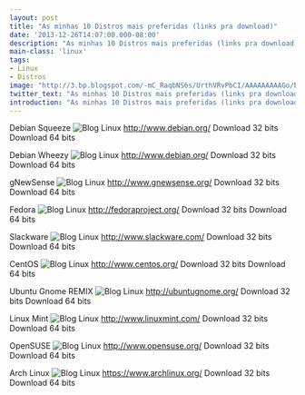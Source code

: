 ```yaml
---
layout: post
title: "As minhas 10 Distros mais preferidas (links pra download)"
date: '2013-12-26T14:07:00.000-08:00'
description: "As minhas 10 Distros mais preferidas (links pra download)"
main-class: 'linux'
tags:
- Linux
- Distros
image: "http://3.bp.blogspot.com/-mC_RaqbNS6s/UrthVRvPbCI/AAAAAAAAAGo/bM4ovHc9uqo/s72-c/debian.png"
twitter_text: "As minhas 10 Distros mais preferidas (links pra download)"
introduction: "As minhas 10 Distros mais preferidas (links pra download)"
---
```

Debian Squeeze
![Blog Linux](http://3.bp.blogspot.com/-mC_RaqbNS6s/UrthVRvPbCI/AAAAAAAAAGo/bM4ovHc9uqo/s320/debian.png "Blog Linux")
http://www.debian.org/ 
 Download 32 bits  Download 64 bits  
  
Debian Wheezy
![Blog Linux](http://3.bp.blogspot.com/-mC_RaqbNS6s/UrthVRvPbCI/AAAAAAAAAGo/bM4ovHc9uqo/s320/debian.png "Blog Linux")
http://www.debian.org/ 
 Download 32 bits  Download 64 bits  
   
gNewSense
![Blog Linux](http://www.gnewsense.org/moin_static193//galaxia/img/gnewsense.png "Blog Linux")
http://www.gnewsense.org/
 Download 32 bits  Download 64 bits  
  
Fedora
![Blog Linux](http://2.bp.blogspot.com/-O1ZOEPOCr8g/UkRXe9-bpaI/AAAAAAAAWeE/p2Kuq_hLnUM/s320/Fedora-15-Logo.png "Blog Linux")
http://fedoraproject.org/
 Download 32 bits  Download 64 bits  
  
Slackware
![Blog Linux](http://www.revista.espiritolivre.org/wp-content/uploads/2013/03/25-03-2013_slackware_logo.png "Blog Linux")
http://www.slackware.com/
 Download 32 bits  Download 64 bits  
  
CentOS
![Blog Linux](http://www.rodrigocalado.com.br/wp-content/uploads/2013/08/CentOS_logo.png "Blog Linux")
http://www.centos.org/
 Download 32 bits  Download 64 bits  
  
Ubuntu Gnome REMIX
![Blog Linux](http://cdn.sejalivre.org/uploads/2013/03/gnomeubuntu-vert-wh.png "Blog Linux")
http://ubuntugnome.org/
 Download 32 bits  Download 64 bits  
  
Linux Mint
![Blog Linux](http://upload.wikimedia.org/wikipedia/commons/5/5c/Linux_Mint_Official_Logo.svg "Blog Linux")
http://www.linuxmint.com/
 Download 32 bits  Download 64 bits  
  
OpenSUSE
![Blog Linux](https://belug.de/~beldi/distributions/opensuse.png "Blog Linux")
http://www.opensuse.org/
 Download 32 bits  Download 64 bits  
  
Arch Linux
![Blog Linux](http://4.bp.blogspot.com/-PFE7Hdoqn2w/Ub-tm32RANI/AAAAAAAACVI/mG47jjNUfEg/s1600/ArchlinuxLogo2.png "Blog Linux")
https://www.archlinux.org/
 Download 32 bits  Download 64 bits  
